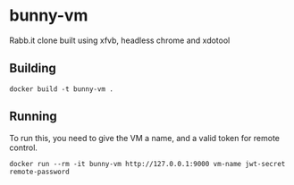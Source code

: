 # bunny-vm
 Rabb.it clone built using xfvb, headless chrome and xdotool

Building
--------

`docker build -t bunny-vm .`

Running
-------
To run this, you need to give the VM a name, and a valid token for remote control.

`docker run --rm -it bunny-vm http://127.0.0.1:9000 vm-name jwt-secret remote-password`